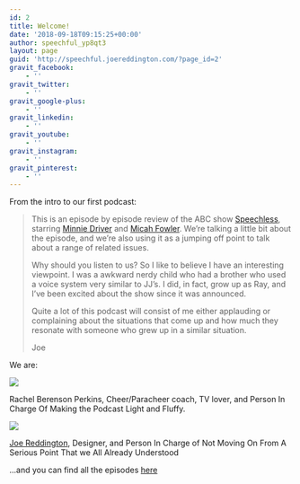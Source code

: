 ```yaml
---
id: 2
title: Welcome!
date: '2018-09-18T09:15:25+00:00'
author: speechful_yp8qt3
layout: page
guid: 'http://speechful.joereddington.com/?page_id=2'
gravit_facebook:
    - ''
gravit_twitter:
    - ''
gravit_google-plus:
    - ''
gravit_linkedin:
    - ''
gravit_youtube:
    - ''
gravit_instagram:
    - ''
gravit_pinterest:
    - ''
---
```


From the intro to our first podcast:

> This is an episode by episode review of the ABC show [Speechless](https://www.imdb.com/title/tt5592146/?ref_=ttfc_fc_tt), starring [Minnie Driver](https://www.imdb.com/name/nm0000378/?ref_=ttfc_fc_cl_t1) and [Micah Fowler](https://www.imdb.com/name/nm5094896/?ref_=ttfc_fc_cl_t5). We’re talking a little bit about the episode, and we’re also using it as a jumping off point to talk about a range of related issues.
> 
> Why should you listen to us? So I like to believe I have an interesting viewpoint. I was a awkward nerdy child who had a brother who used a voice system very similar to JJ’s. I did, in fact, grow up as Ray, and I’ve been excited about the show since it was announced.
> 
> Quite a lot of this podcast will consist of me either applauding or complaining about the situations that come up and how much they resonate with someone who grew up in a similar situation.
> 
> Joe

We are:

![](http://speechful.joereddington.com/wp-content/uploads/2018/09/Screen-Shot-2018-09-18-at-10.35.02.png)

Rachel Berenson Perkins, Cheer/Paracheer coach, TV lover, and Person In Charge Of Making the Podcast Light and Fluffy.

![](http://speechful.joereddington.com/wp-content/uploads/2018/09/Screen-Shot-2018-09-18-at-10.37.39-267x300.png)

[Joe Reddington](http://joereddington.com), Designer, and Person In Charge of Not Moving On From A Serious Point That we All Already Understood



...and you can find all the episodes [here](posts.html)
